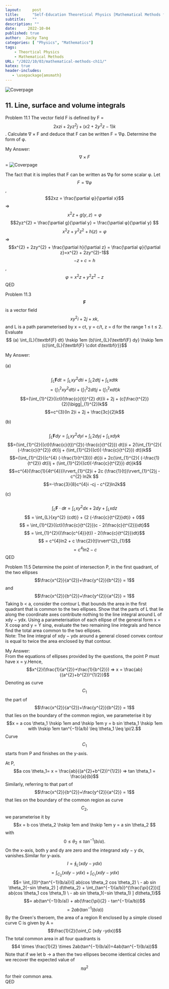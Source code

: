 ```yaml
---
layout:     post
title:      "Self-Education Theoretical Physics [Mathematical Methods for physics and engineering] Chapter 11 Exercises (Part 1)"
subtitle:   ""
description: ""
date:     2022-10-04
published: true
author:  Jacky Tang
categories: [ "Physics", "Mathematics"]
tags:
    - Theortical Physics
    - Mathematical Methods
URL: "/2022/10/03/mathematical-methods-ch11/"
katex: true
header-includes:
   - \usepackage{amsmath}
---
```


<!--more-->
![Coverpage](/img/mathematical-physics/cover.jpg)
## 11. Line, surface and volume integrals 

Problem 11.1
The vector field F is defined by
F = $$2xzi + 2yz^{2}j + (x2 + 2y^{2}z − 1)k$$.
Calculate ∇ × F and deduce that F can be written F = ∇φ. Determine the form
of φ.


My Answer:
$$∇ × F$$ = 
![Coverpage](/img/mathematical-physics/ans1.png)

The fact that it is implies that F can be written as ∇φ for some scalar φ.
Let $$F=∇φ$$, $$2xz = \frac{\partial φ}{\partial x}$$=>$$x^{2}z + g(y, z) = φ$$
$$2yz^{2} = \frac{\partial g}{\partial y} = \frac{\partial φ}{\partial y} $$
$$x^{2}z + y^{2}z^{2} + h(z) = φ$$ => $$x^{2} + 2zy^{2} + \frac{\partial h}{\partial z} = \frac{\partial φ}{\partial z}=x^{2} + 2zy^{2}-1$$ 
$$-z+c = h$$, $$φ=x^{2}z + y^{2}z^{2} -z$$ QED

Problem 11.3
$$\textbf{F}$$ is a vector field $$xy^{2}i+2j+xk,$$ and L is a path parameterised by x = ct, y = c/t,
z = d for the range 1 ≤ t ≤ 2. Evaluate $$ (a) \int_{L}{\textbf{F} dt} \hskip 1em (b)\int_{L}{\textbf{F} dy} \hskip 1em (c)\int_{L}{\textbf{F} \cdot d\textbf{r}}$$ 

My Answer: <br/>  
(a)<br/>  
$$\int_{L}{\textbf{F} dt} = \int_{L}{xy^{2} dt}i + \int_{L}{2 dt}j + \int_{L}{x dt}k$$
$$=(\int_{1}^{2}{xy^{2} dt})i + (\int_{1}^{2}{2 dt})j + (\int_{1}^{2}{x dt})k$$
$$=(\int_{1}^{2}{(ct)(\frac{c}{t})^{2} dt})i + 2j + (c[\frac{t^{2}}{2}]\bigg|_{1}^{2})k$$
$$=c^{3}(ln 2)i + 2j + \frac{3c}{2}k$$

(b)<br/>  
$$\int_{L}{\textbf{F} dy} = \int_{L}{xy^{2} dy}i + \int_{L}{2 dy}j + \int_{L}{x dy}k$$
$$=(\int_{1}^{2}{(ct)(\frac{c}{t})^{2}(-\frac{c}{t^{2}}) dt})i + 2(\int_{1}^{2}{ (-\frac{c}{t^{2}} dt})j + (\int_{1}^{2}{(ct)(-\frac{c}{t^{2}}) dt})k$$
$$=(\int_{1}^{2}{(c^{4} (-\frac{1}{t^{3}}) dt})i + 2c(\int_{1}^{2}{ (-\frac{1}{t^{2}} dt})j + (\int_{1}^{2}{(ct)(-\frac{c}{t^{2}}) dt})k$$
$$=c^{4}(\frac{1}{4t^{4}})\rvert_{1}^{2}i + 2c (\frac{1}{t})\rvert_{1}^{2}j - c^{2} ln2k $$
$$=-\frac{3}{8}c^{4}i -cj - c^{2}ln2k$$

(c) <br/>  
$$\int_{L}{\textbf{F} \cdot d\textbf{r}} = \int_{L}{xy^{2} dx} + {2 dy} + \int_{L}{x dz}$$
$$ = \int_{L}{xy^{2} (cdt)} + {2 (-\frac{c}{t^{2}}dt)} + 0$$
$$ = \int_{1}^{2}{(ct)(\frac{c}{t^{2}})c - 2(\frac{c}{t^{2}})dt}$$
$$ = \int_{1}^{2}{(\frac{c^{4}}{t}) - 2(\frac{c}{t^{2}})dt}$$
$$ = c^{4}ln2 + c \frac{2}{t}\rvert^{2}_{1}$$
$$=c^{4}ln2 - c$$ QED

Problem 11.5
Determine the point of intersection P, in the first quadrant, of the two ellipses
$$\frac{x^{2}}{a^{2}}+\frac{y^{2}}{b^{2}} = 1$$and $$\frac{x^{2}}{b^{2}}+\frac{y^{2}}{a^{2}} = 1$$
Taking b < a, consider the contour L that bounds the area in the first quadrant
that is common to the two ellipses. Show that the parts of L that lie along the
coordinate axes contribute nothing to the line integral around L of xdy − ydx.
Using a parameterisation of each ellipse of the general form x = X cosφ and
y = Y sinφ, evaluate the two remaining line integrals and hence find the total
area common to the two ellipses.<br/>
Note: The line integral of xdy − ydx around a general closed convex contour is
equal to twice the area enclosed by that contour.

My Answer: <br/>
From the equations of ellipses provided by the questions, the point P must have x = y.Hence,
$$x^{2}(\frac{1}{a^{2}}+\frac{1}{b^{2}}) => x = \frac{ab}{(a^{2}+b^{2})^{1/2}}$$
Denoting as curve $$C_1$$ the part of
$$\frac{x^{2}}{a^{2}}+\frac{y^{2}}{b^{2}} = 1$$
that lies on the boundary of the common region, we parameterise it by $$x = a cos \theta_1
\hskip 1em and \hskip 1em y = b sin \theta_1 \hskip 1em with \hskip 1em tan^{−1}(a/b) \leq \theta_1 \leq \pi/2.$$ Curve $$C_1$$ starts from P and finishes on the y-axis.

At P,
$$a cos \theta_1= x = \frac{ab}{(a^{2}+b^{2})^{1/2}} => tan \theta_1 = \frac{a}{b}$$
Similarly, referring to that part of
$$\frac{x^{2}}{b^{2}}+\frac{y^{2}}{a^{2}} = 1$$
that lies on the boundary of the common region as curve $$C_2,$$ we parameterise it
by $$x = b cos \theta_2 \hskip 1em and \hskip 1em y = a sin \theta_2 $$ with $$ 0 ≤ \theta_2 ≤ tan^{−1}(b/a).$$
On the x-axis, both y and dy are zero and the integrand xdy − y dx, vanishes.Similar for y-axis.
$$I = \oint_L (xdy -ydx) $$
$$= \int_{C_2} (xdy -ydx) + \int_{C_1} (xdy -ydx)$$
$$= \int_{0}^{tan^{−1}(b/a)}{[ ab(cos \theta_2 cos \theta_2) \ - ab sin \theta_2(−sin \theta_2) ] d\theta_2} + \int_{tan^{−1}(a/b)}^{\frac{\pi}{2}}{[ ab(cos \theta_1 cos \theta_1) \ - ab sin \theta_1(−sin \theta_1) ] d\theta_1}$$
$$= ab(tan^{−1}(b/a)) + ab(\frac{\pi}{2} - tan^{−1}(a/b))$$
$$=2ab(tan^{−1}(b/a))$$
By the Green's theroem, the area of a region R enclosed by a simple closed curve C is given by A = $$\frac{1}{2}(\oint_C (xdy -ydx))$$
The total common area in all four quadrants is $$4 \times \frac{1}{2} \times 2ab(tan^{−1}(b/a))=4ab(tan^{−1}(b/a))$$
Note that if we let b → a then the two ellipses become identical circles and we recover the expected value of $$\pi a^{2}$$ for their common area. <br/>QED
